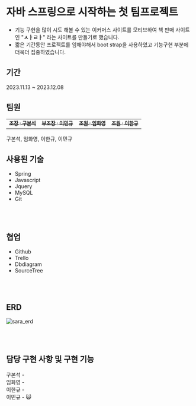 # 자바 스프링으로 시작하는 첫 팀프로젝트

- 기능 구현을 많이 시도 해볼 수 있는 이커머스 사이트를 모티브하여 책 판매 사이트인 "**ㅅㅏㄹㅏ**" 라는 사이트를 만들기로 했습니다.
- 짧은 기간동안 프로젝트를 임해야해서 boot strap을 사용하였고 기능구현 부분에 더욱더 집중하였습니다.

## 기간

2023.11.13 ~ 2023.12.08

## 팀원
<table>
  <tbody>
    <tr>
      <td align="center"><a href="https://github.com/rnqhstjr12"><img src="https://avatars.githubusercontent.com/u/136827421?v=4 width="50px;" alt=""/><sub><b>조장 : 구본석</b></sub></td>
      <td align="center"><a href="https://github.com/minkku"><img src="https://avatars.githubusercontent.com/u/97155555?v=4 width="50px;" alt=""/><sub><b>부조장 : 이민규</b></sub></td>
      <td align="center"><a href="https://github.com/hwa0000"><img src="https://avatars.githubusercontent.com/u/149472181?v=4 width="50px;" alt=""/><sub><b>조원 : 임화영</b></sub></td>
      <td align="center"><a href="https://github.com/CastorP0llux"><img src="https://avatars.githubusercontent.com/u/149470847?v=4 width="50px;" alt=""/><sub><b>조원 : 이한규</b></sub></td>
    </tr>
  </tbody>
</table>
구본석, 임화영, 이한규, 이민규

## 사용된 기술
- Spring
- Javascript
- Jquery
- MySQL
- Git
<br />
<br />


## 협업

- Github
- Trello
- Dbdiagram
- SourceTree
<br />
<br />

## ERD

![sara_erd](https://github.com/minkku/java_project/assets/97155555/e00989fc-764e-4324-af47-a5a7a151a2ad)

<br />
<br />

## 담당 구현 사항 및 구현 기능
구본석 -
<br>
임화영 -
<br>
이한규 -
<br>
이민규 - 🙀
<br>
